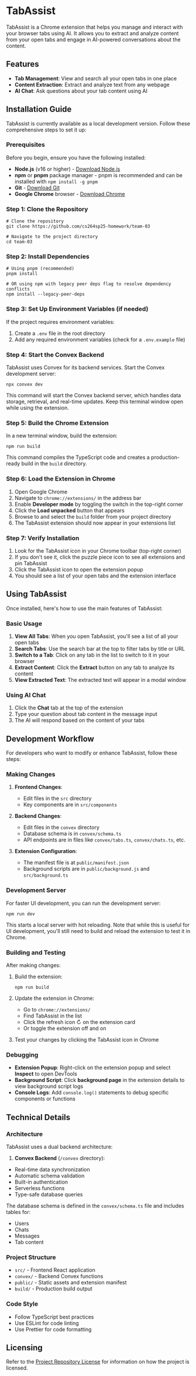 # TabAssist

TabAssist is a Chrome extension that helps you manage and interact with your browser tabs using AI. It allows you to extract and analyze content from your open tabs and engage in AI-powered conversations about the content.

## Features

- **Tab Management**: View and search all your open tabs in one place
- **Content Extraction**: Extract and analyze text from any webpage
- **AI Chat**: Ask questions about your tab content using AI

## Installation Guide

TabAssist is currently available as a local development version. Follow these comprehensive steps to set it up:

### Prerequisites

Before you begin, ensure you have the following installed:

- **Node.js** (v16 or higher) - [Download Node.js](https://nodejs.org/)
- **npm** or **pnpm** package manager - pnpm is recommended and can be installed with `npm install -g pnpm`
- **Git** - [Download Git](https://git-scm.com/downloads)
- **Google Chrome** browser - [Download Chrome](https://www.google.com/chrome/)

### Step 1: Clone the Repository

```shell
# Clone the repository
git clone https://github.com/cs264sp25-homework/team-03

# Navigate to the project directory
cd team-03
```

### Step 2: Install Dependencies

```shell
# Using pnpm (recommended)
pnpm install

# OR using npm with legacy peer deps flag to resolve dependency conflicts
npm install --legacy-peer-deps
```

### Step 3: Set Up Environment Variables (if needed)

If the project requires environment variables:

1. Create a `.env` file in the root directory
2. Add any required environment variables (check for a `.env.example` file)

### Step 4: Start the Convex Backend

TabAssist uses Convex for its backend services. Start the Convex development server:

```shell
npx convex dev
```

This command will start the Convex backend server, which handles data storage, retrieval, and real-time updates. Keep this terminal window open while using the extension.

### Step 5: Build the Chrome Extension

In a new terminal window, build the extension:

```shell
npm run build
```

This command compiles the TypeScript code and creates a production-ready build in the `build` directory.

### Step 6: Load the Extension in Chrome

1. Open Google Chrome
2. Navigate to `chrome://extensions/` in the address bar
3. Enable **Developer mode** by toggling the switch in the top-right corner
4. Click the **Load unpacked** button that appears
5. Browse to and select the `build` folder from your project directory
6. The TabAssist extension should now appear in your extensions list

### Step 7: Verify Installation

1. Look for the TabAssist icon in your Chrome toolbar (top-right corner)
2. If you don't see it, click the puzzle piece icon to see all extensions and pin TabAssist
3. Click the TabAssist icon to open the extension popup
4. You should see a list of your open tabs and the extension interface

## Using TabAssist

Once installed, here's how to use the main features of TabAssist:

### Basic Usage

1. **View All Tabs**: When you open TabAssist, you'll see a list of all your open tabs
2. **Search Tabs**: Use the search bar at the top to filter tabs by title or URL
3. **Switch to a Tab**: Click on any tab in the list to switch to it in your browser
4. **Extract Content**: Click the **Extract** button on any tab to analyze its content
5. **View Extracted Text**: The extracted text will appear in a modal window



### Using AI Chat

1. Click the **Chat** tab at the top of the extension
2. Type your question about tab content in the message input
3. The AI will respond based on the content of your tabs

## Development Workflow

For developers who want to modify or enhance TabAssist, follow these steps:

### Making Changes

1. **Frontend Changes**:
   - Edit files in the `src` directory
   - Key components are in `src/components`

2. **Backend Changes**:
   - Edit files in the `convex` directory
   - Database schema is in `convex/schema.ts`
   - API endpoints are in files like `convex/tabs.ts`, `convex/chats.ts`, etc.

3. **Extension Configuration**:
   - The manifest file is at `public/manifest.json`
   - Background scripts are in `public/background.js` and `src/background.ts`

### Development Server

For faster UI development, you can run the development server:

```shell
npm run dev
```

This starts a local server with hot reloading. Note that while this is useful for UI development, you'll still need to build and reload the extension to test it in Chrome.

### Building and Testing

After making changes:

1. Build the extension:
   ```shell
   npm run build
   ```

2. Update the extension in Chrome:
   - Go to `chrome://extensions/`
   - Find TabAssist in the list
   - Click the refresh icon ↻ on the extension card
   - Or toggle the extension off and on

3. Test your changes by clicking the TabAssist icon in Chrome

### Debugging

- **Extension Popup**: Right-click on the extension popup and select **Inspect** to open DevTools
- **Background Script**: Click **background page** in the extension details to view background script logs
- **Console Logs**: Add `console.log()` statements to debug specific components or functions

## Technical Details

### Architecture

TabAssist uses a dual backend architecture:

1. **Convex Backend** (`/convex` directory):
- Real-time data synchronization
- Automatic schema validation
- Built-in authentication
- Serverless functions
- Type-safe database queries

The database schema is defined in the `convex/schema.ts` file and includes tables for:
- Users
- Chats
- Messages
- Tab content

### Project Structure
- `src/` - Frontend React application
- `convex/` - Backend Convex functions
- `public/` - Static assets and extension manifest
- `build/` - Production build output

### Code Style
- Follow TypeScript best practices
- Use ESLint for code linting
- Use Prettier for code formatting

## Licensing

Refer to the [Project Repository License](./LICENSE.md) for information on how the project is licensed.